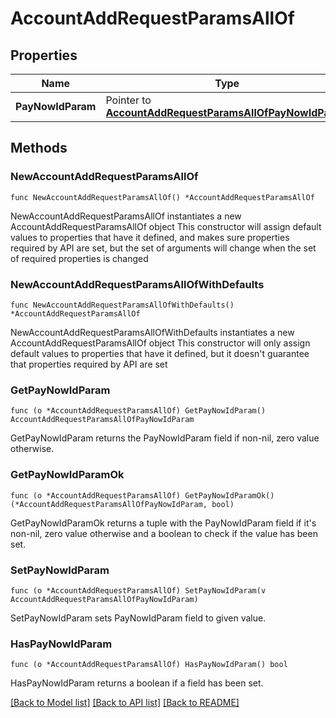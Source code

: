 # AccountAddRequestParamsAllOf

## Properties

Name | Type | Description | Notes
------------ | ------------- | ------------- | -------------
**PayNowIdParam** | Pointer to [**AccountAddRequestParamsAllOfPayNowIdParam**](AccountAddRequestParamsAllOfPayNowIdParam.md) |  | [optional] 

## Methods

### NewAccountAddRequestParamsAllOf

`func NewAccountAddRequestParamsAllOf() *AccountAddRequestParamsAllOf`

NewAccountAddRequestParamsAllOf instantiates a new AccountAddRequestParamsAllOf object
This constructor will assign default values to properties that have it defined,
and makes sure properties required by API are set, but the set of arguments
will change when the set of required properties is changed

### NewAccountAddRequestParamsAllOfWithDefaults

`func NewAccountAddRequestParamsAllOfWithDefaults() *AccountAddRequestParamsAllOf`

NewAccountAddRequestParamsAllOfWithDefaults instantiates a new AccountAddRequestParamsAllOf object
This constructor will only assign default values to properties that have it defined,
but it doesn't guarantee that properties required by API are set

### GetPayNowIdParam

`func (o *AccountAddRequestParamsAllOf) GetPayNowIdParam() AccountAddRequestParamsAllOfPayNowIdParam`

GetPayNowIdParam returns the PayNowIdParam field if non-nil, zero value otherwise.

### GetPayNowIdParamOk

`func (o *AccountAddRequestParamsAllOf) GetPayNowIdParamOk() (*AccountAddRequestParamsAllOfPayNowIdParam, bool)`

GetPayNowIdParamOk returns a tuple with the PayNowIdParam field if it's non-nil, zero value otherwise
and a boolean to check if the value has been set.

### SetPayNowIdParam

`func (o *AccountAddRequestParamsAllOf) SetPayNowIdParam(v AccountAddRequestParamsAllOfPayNowIdParam)`

SetPayNowIdParam sets PayNowIdParam field to given value.

### HasPayNowIdParam

`func (o *AccountAddRequestParamsAllOf) HasPayNowIdParam() bool`

HasPayNowIdParam returns a boolean if a field has been set.


[[Back to Model list]](../README.md#documentation-for-models) [[Back to API list]](../README.md#documentation-for-api-endpoints) [[Back to README]](../README.md)


